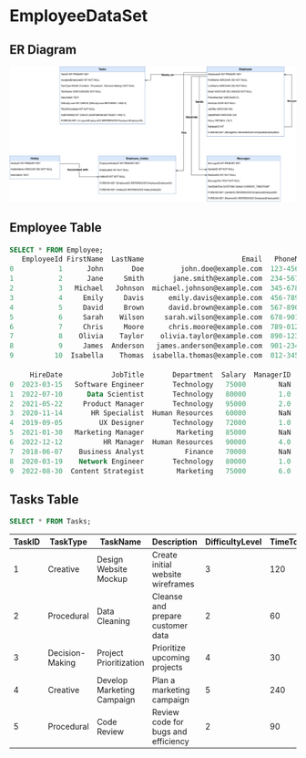 # EmployeeDataSet
## ER Diagram 
![img](https://github.com/CalvinK2025/EmployeeDataSet/blob/main/EmployeeDataSet.drawio.png)

## Employee Table

```sql
SELECT * FROM Employee;
   EmployeeId FirstName  LastName                        Email   PhoneNumber
0           1      John       Doe         john.doe@example.com  123-456-7890   
1           2      Jane     Smith       jane.smith@example.com  234-567-8901   
2           3   Michael   Johnson  michael.johnson@example.com  345-678-9012   
3           4     Emily     Davis      emily.davis@example.com  456-789-0123   
4           5     David     Brown      david.brown@example.com  567-890-1234   
5           6     Sarah    Wilson     sarah.wilson@example.com  678-901-2345   
6           7     Chris     Moore      chris.moore@example.com  789-012-3456   
7           8    Olivia    Taylor    olivia.taylor@example.com  890-123-4567   
8           9     James  Anderson   james.anderson@example.com  901-234-5678   
9          10  Isabella    Thomas  isabella.thomas@example.com  012-345-6789   

     HireDate            JobTitle       Department  Salary  ManagerID  
0  2023-03-15   Software Engineer       Technology   75000        NaN  
1  2022-07-10      Data Scientist       Technology   80000        1.0  
2  2021-05-22     Product Manager       Technology   95000        2.0  
3  2020-11-14       HR Specialist  Human Resources   60000        NaN  
4  2019-09-05         UX Designer       Technology   72000        1.0  
5  2021-01-30   Marketing Manager        Marketing   85000        NaN  
6  2022-12-12          HR Manager  Human Resources   90000        4.0  
7  2018-06-07    Business Analyst          Finance   70000        NaN  
8  2020-03-19    Network Engineer       Technology   80000        1.0  
9  2022-08-30  Content Strategist        Marketing   75000        6.0  
```




## Tasks Table

```sql
SELECT * FROM Tasks;
```

| TaskID | TaskType          | TaskName                    | Description                          | DifficultyLevel | TimeToComplete | AutoPotential | AssignedEmployeeID |
|--------|------------------|----------------------------|-------------------------------------|----------------|---------------|---------------|------------------|
| 1      | Creative         | Design Website Mockup      | Create initial website wireframes  | 3              | 120           | 2             | 2                |
| 2      | Procedural       | Data Cleaning             | Cleanse and prepare customer data  | 2              | 60            | 4             | 2                |
| 3      | Decision-Making  | Project Prioritization    | Prioritize upcoming projects       | 4              | 30            | 1             | 3                |
| 4      | Creative         | Develop Marketing Campaign | Plan a marketing campaign          | 5              | 240           | 1             | 1                |
| 5      | Procedural       | Code Review               | Review code for bugs and efficiency | 2              | 90            | 3             | 1                |
```
